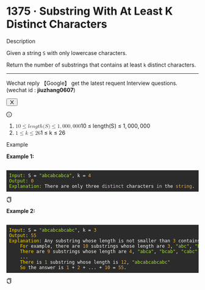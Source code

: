 <h1>1375 · Substring With At Least K Distinct Characters</h1>
<div data-h5="false" class="problem-description-content-3Li9u4xPVfRLi_Nzzm3e_n problem-detail-bottom-6aFi-dEa3TmzbacYYSuje"><div data-h5="false" class="content-wrapper-32rgvmtTEZlJxhYe-SXar4"><div class="sub-title-3tQamyyYH5-VXCEHKrzgsd with-action-3ISUSOCo8G5-PfWWWyKDb9">Description</div><div class="react-markdown react-markdown-2P3YjvgELb5tvqGDu8Rkkt"><p>Given a string <code>S</code> with only lowercase characters.</p>
<p>Return the number of substrings that contains at least <code>k</code> distinct characters.</p>
<hr></div><div data-show="true" class="ant-alert ant-alert-info ant-alert-with-description ant-alert-no-icon connection-21P0r67p-lWVq52n2_0CLV" role="alert" style="margin-bottom: 16px;"><div class="ant-alert-content"><div class="ant-alert-description"><div class="react-markdown react-markdown-2P3YjvgELb5tvqGDu8Rkkt"><p>Wechat reply  【Google】 get the latest requent Interview questions. (wechat id : <strong>jiuzhang0607</strong>)</p></div></div></div><button type="button" class="ant-alert-close-icon" tabindex="0"><span role="img" aria-label="close" class="anticon anticon-close"><svg viewBox="64 64 896 896" focusable="false" data-icon="close" width="1em" height="1em" fill="currentColor" aria-hidden="true"><path d="M563.8 512l262.5-312.9c4.4-5.2.7-13.1-6.1-13.1h-79.8c-4.7 0-9.2 2.1-12.3 5.7L511.6 449.8 295.1 191.7c-3-3.6-7.5-5.7-12.3-5.7H203c-6.8 0-10.5 7.9-6.1 13.1L459.4 512 196.9 824.9A7.95 7.95 0 00203 838h79.8c4.7 0 9.2-2.1 12.3-5.7l216.5-258.1 216.5 258.1c3 3.6 7.5 5.7 12.3 5.7h79.8c6.8 0 10.5-7.9 6.1-13.1L563.8 512z"></path></svg></span></button></div><div data-show="true" class="ant-alert ant-alert-info ant-alert-with-description notice-1ncxxfAmH3X1SpRYMMoH2g" role="alert"><span role="img" aria-label="info-circle" class="anticon anticon-info-circle ant-alert-icon"><svg viewBox="64 64 896 896" focusable="false" data-icon="info-circle" width="1em" height="1em" fill="currentColor" aria-hidden="true"><path d="M512 64C264.6 64 64 264.6 64 512s200.6 448 448 448 448-200.6 448-448S759.4 64 512 64zm0 820c-205.4 0-372-166.6-372-372s166.6-372 372-372 372 166.6 372 372-166.6 372-372 372z"></path><path d="M464 336a48 48 0 1096 0 48 48 0 10-96 0zm72 112h-48c-4.4 0-8 3.6-8 8v272c0 4.4 3.6 8 8 8h48c4.4 0 8-3.6 8-8V456c0-4.4-3.6-8-8-8z"></path></svg></span><div class="ant-alert-content"><div class="ant-alert-description"><div class="react-markdown react-markdown-2P3YjvgELb5tvqGDu8Rkkt"><ol>
<li><span class="math math-inline"><span class="katex"><span class="katex-mathml"><math xmlns="http://www.w3.org/1998/Math/MathML"><semantics><mrow><mn>10</mn><mo>≤</mo><mi>l</mi><mi>e</mi><mi>n</mi><mi>g</mi><mi>t</mi><mi>h</mi><mo stretchy="false">(</mo><mi>S</mi><mo stretchy="false">)</mo><mo>≤</mo><mn>1</mn><mo separator="true">,</mo><mn>000</mn><mo separator="true">,</mo><mn>000</mn></mrow><annotation encoding="application/x-tex">10 ≤ length(S) ≤ 1,000,000</annotation></semantics></math></span><span class="katex-html" aria-hidden="true"><span class="base"><span class="strut" style="height: 0.78041em; vertical-align: -0.13597em;"></span><span class="mord">10</span><span class="mspace" style="margin-right: 0.277778em;"></span><span class="mrel">≤</span><span class="mspace" style="margin-right: 0.277778em;"></span></span><span class="base"><span class="strut" style="height: 1em; vertical-align: -0.25em;"></span><span class="mord mathnormal" style="margin-right: 0.01968em;">l</span><span class="mord mathnormal">e</span><span class="mord mathnormal">n</span><span class="mord mathnormal" style="margin-right: 0.03588em;">g</span><span class="mord mathnormal">t</span><span class="mord mathnormal">h</span><span class="mopen">(</span><span class="mord mathnormal" style="margin-right: 0.05764em;">S</span><span class="mclose">)</span><span class="mspace" style="margin-right: 0.277778em;"></span><span class="mrel">≤</span><span class="mspace" style="margin-right: 0.277778em;"></span></span><span class="base"><span class="strut" style="height: 0.83888em; vertical-align: -0.19444em;"></span><span class="mord">1</span><span class="mpunct">,</span><span class="mspace" style="margin-right: 0.166667em;"></span><span class="mord">000</span><span class="mpunct">,</span><span class="mspace" style="margin-right: 0.166667em;"></span><span class="mord">000</span></span></span></span></span></li>
<li><span class="math math-inline"><span class="katex"><span class="katex-mathml"><math xmlns="http://www.w3.org/1998/Math/MathML"><semantics><mrow><mn>1</mn><mo>≤</mo><mi>k</mi><mo>≤</mo><mn>26</mn></mrow><annotation encoding="application/x-tex">1 ≤ k ≤ 26</annotation></semantics></math></span><span class="katex-html" aria-hidden="true"><span class="base"><span class="strut" style="height: 0.78041em; vertical-align: -0.13597em;"></span><span class="mord">1</span><span class="mspace" style="margin-right: 0.277778em;"></span><span class="mrel">≤</span><span class="mspace" style="margin-right: 0.277778em;"></span></span><span class="base"><span class="strut" style="height: 0.83041em; vertical-align: -0.13597em;"></span><span class="mord mathnormal" style="margin-right: 0.03148em;">k</span><span class="mspace" style="margin-right: 0.277778em;"></span><span class="mrel">≤</span><span class="mspace" style="margin-right: 0.277778em;"></span></span><span class="base"><span class="strut" style="height: 0.64444em; vertical-align: 0em;"></span><span class="mord">26</span></span></span></span></span></li>
</ol></div></div></div></div></div><div data-h5="false" class="content-wrapper-32rgvmtTEZlJxhYe-SXar4"><div class="sub-title-3tQamyyYH5-VXCEHKrzgsd">Example</div><div class="react-markdown react-markdown-2P3YjvgELb5tvqGDu8Rkkt"><p><strong>Example 1:</strong></p>
<pre><div class="markdown-thumbnail-wrapper" style="height: auto; max-height: unset;"><div class="lc-code-wrapper"><pre style="display: block; overflow-x: auto; background: rgb(43, 43, 43); color: rgb(248, 248, 242); padding: 0.5em;"><code style="white-space: pre;"><span style="color: rgb(171, 227, 56);">Input:</span><span> S = </span><span style="color: rgb(171, 227, 56);">"abcabcabca"</span><span>, k = </span><span style="color: rgb(245, 171, 53);">4</span><span>
</span><span></span><span style="color: rgb(171, 227, 56);">Output:</span><span> </span><span style="color: rgb(245, 171, 53);">0</span><span>
</span><span></span><span style="color: rgb(171, 227, 56);">Explanation:</span><span> There are only three </span><span style="color: rgb(220, 198, 224);">distinct</span><span> characters </span><span style="color: rgb(220, 198, 224);">in</span><span> the </span><span style="color: rgb(245, 171, 53);">string</span><span>.</span></code></pre><div class="code-block-buttons"><span title="Copy Code" class="code-block-copy-button"><span role="img" aria-label="copy" class="anticon anticon-copy"><svg viewBox="64 64 896 896" focusable="false" data-icon="copy" width="1em" height="1em" fill="currentColor" aria-hidden="true"><path d="M832 64H296c-4.4 0-8 3.6-8 8v56c0 4.4 3.6 8 8 8h496v688c0 4.4 3.6 8 8 8h56c4.4 0 8-3.6 8-8V96c0-17.7-14.3-32-32-32zM704 192H192c-17.7 0-32 14.3-32 32v530.7c0 8.5 3.4 16.6 9.4 22.6l173.3 173.3c2.2 2.2 4.7 4 7.4 5.5v1.9h4.2c3.5 1.3 7.2 2 11 2H704c17.7 0 32-14.3 32-32V224c0-17.7-14.3-32-32-32zM350 856.2L263.9 770H350v86.2zM664 888H414V746c0-22.1-17.9-40-40-40H232V264h432v624z"></path></svg></span></span></div></div></div></pre>
<p><strong>Example 2:</strong></p>
<pre><div class="markdown-thumbnail-wrapper" style="height: auto; max-height: unset;"><div class="lc-code-wrapper"><pre style="display: block; overflow-x: auto; background: rgb(43, 43, 43); color: rgb(248, 248, 242); padding: 0.5em;"><code style="white-space: pre;"><span style="color: rgb(255, 215, 0);">Input</span><span>: S = </span><span style="color: rgb(171, 227, 56);">"abcabcabcabc"</span><span>, k = </span><span style="color: rgb(245, 171, 53);">3</span><span>
</span><span></span><span style="color: rgb(255, 215, 0);">Output</span><span>: </span><span style="color: rgb(245, 171, 53);">55</span><span>
</span><span></span><span style="color: rgb(255, 215, 0);">Explanation</span><span>: Any substring whose length is not smaller than </span><span style="color: rgb(245, 171, 53);">3</span><span> contains a, b, c.
</span><span>    </span><span style="color: rgb(255, 215, 0);">For</span><span> example, there are </span><span style="color: rgb(245, 171, 53);">10</span><span> substrings whose length are </span><span style="color: rgb(245, 171, 53);">3</span><span>, </span><span style="color: rgb(171, 227, 56);">"abc"</span><span>, </span><span style="color: rgb(171, 227, 56);">"bca"</span><span>, </span><span style="color: rgb(171, 227, 56);">"cab"</span><span> ... </span><span style="color: rgb(171, 227, 56);">"abc"</span><span>
</span><span>    </span><span style="color: rgb(255, 215, 0);">There</span><span> are </span><span style="color: rgb(245, 171, 53);">9</span><span> substrings whose length are </span><span style="color: rgb(245, 171, 53);">4</span><span>, </span><span style="color: rgb(171, 227, 56);">"abca"</span><span>, </span><span style="color: rgb(171, 227, 56);">"bcab"</span><span>, </span><span style="color: rgb(171, 227, 56);">"cabc"</span><span> ... </span><span style="color: rgb(171, 227, 56);">"cabc"</span><span>
</span>    ...
<span>    </span><span style="color: rgb(255, 215, 0);">There</span><span> is </span><span style="color: rgb(245, 171, 53);">1</span><span> substring whose length is </span><span style="color: rgb(245, 171, 53);">12</span><span>, </span><span style="color: rgb(171, 227, 56);">"abcabcabcabc"</span><span>
</span><span>    </span><span style="color: rgb(255, 215, 0);">So</span><span> the answer is </span><span style="color: rgb(245, 171, 53);">1</span><span> + </span><span style="color: rgb(245, 171, 53);">2</span><span> + ... + </span><span style="color: rgb(245, 171, 53);">10</span><span> = </span><span style="color: rgb(245, 171, 53);">55</span><span>.</span></code></pre><div class="code-block-buttons"><span title="Copy Code" class="code-block-copy-button"><span role="img" aria-label="copy" class="anticon anticon-copy"><svg viewBox="64 64 896 896" focusable="false" data-icon="copy" width="1em" height="1em" fill="currentColor" aria-hidden="true"><path d="M832 64H296c-4.4 0-8 3.6-8 8v56c0 4.4 3.6 8 8 8h496v688c0 4.4 3.6 8 8 8h56c4.4 0 8-3.6 8-8V96c0-17.7-14.3-32-32-32zM704 192H192c-17.7 0-32 14.3-32 32v530.7c0 8.5 3.4 16.6 9.4 22.6l173.3 173.3c2.2 2.2 4.7 4 7.4 5.5v1.9h4.2c3.5 1.3 7.2 2 11 2H704c17.7 0 32-14.3 32-32V224c0-17.7-14.3-32-32-32zM350 856.2L263.9 770H350v86.2zM664 888H414V746c0-22.1-17.9-40-40-40H232V264h432v624z"></path></svg></span></span></div></div></div></pre></div></div></div>
